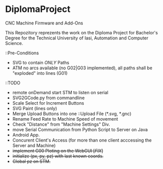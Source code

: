 # DiplomaProject
CNC Machine Firmware and Add-Ons

This Repozitory reprezents the work on the Diploma Project for Bachelor's Degree for the Technical University of Iasi, Automation and Computer Science.

::Pre-Conditions
 - SVG to contain *ONLY* Paths
 - ATM no arcs available (no G02|G03 implemented), all paths shall be "exploded" into lines (G01)



::TODO
 - remote onDemand start STM to listen on serial
 - SVG2GCode.py from commandline
 - Scale Select for Increment Buttons
 - SVG Paint (lines only)
 - Merge Upload Buttons into one ::Upload File (*.svg, *.gnc)
 - Rename Feed Rate to Machine Speed of movement
 - Check "Distance" from "Machine Settings" Div.
 - move Serial Communication from Python Script to Server on Java
 - Android App.
 - Concurent Client's Access (for more than one client acccessing the Server and Machine)
 - <strike>implement G00 Ploting on the WebGUI [*FIX*]</strike>
 - <strike>initialize (px, py, pz) with last known coords.</strike>
 - <strike>Global pz on STM.</strike>
